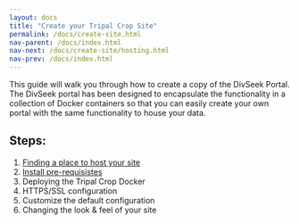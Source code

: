 ```yaml
---
layout: docs
title: "Create your Tripal Crop Site"
permalink: /docs/create-site.html
nav-parent: /docs/index.html
nav-next: /docs/create-site/hosting.html
nav-prev: /docs/index.html
---
```


This guide will walk you through how to create a copy of the DivSeek Portal. The DivSeek portal has been designed to encapsulate the functionality in a collection of Docker containers so that you can easily create your own portal with the same functionality to house your data.

## Steps:

1. [Finding a place to host your site](/docs/create-site/hosting.html)
2. [Install pre-requisistes](/docs/create-site/prerequisites.html)
3. Deploying the Tripal Crop Docker
4. HTTPS/SSL configuration
5. Customize the default configuration
6. Changing the look & feel of your site
